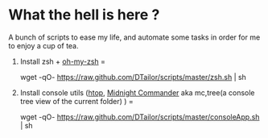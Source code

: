What the hell is here ?
=

A bunch of scripts to ease my life, and automate some tasks in order for me to enjoy a cup of tea.

1. Install zsh + [oh-my-zsh](https://github.com/robbyrussell/oh-my-zsh)
=

    wget -qO- https://raw.github.com/DTailor/scripts/master/zsh.sh | sh

2. Install console utils ([htop](http://htop.sourceforge.net/), [Midnight Commander](http://www.gnu.org/software/mc/) aka mc,tree(a console tree view of the current folder) )
=

    wget -qO- https://raw.github.com/DTailor/scripts/master/consoleApp.sh | sh

